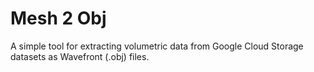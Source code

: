 # Mesh 2 Obj
A simple tool for extracting volumetric data from Google Cloud Storage datasets as Wavefront (.obj) files.
